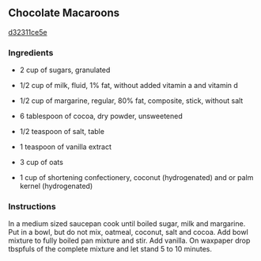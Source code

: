 ## Chocolate Macaroons

[d32311ce5e](http://online-cookbook.com/goto/cook/rpage/000355)

### Ingredients

 - 2 cup of sugars, granulated

 - 1/2 cup of milk, fluid, 1% fat, without added vitamin a and vitamin d

 - 1/2 cup of margarine, regular, 80% fat, composite, stick, without salt

 - 6 tablespoon of cocoa, dry powder, unsweetened

 - 1/2 teaspoon of salt, table

 - 1 teaspoon of vanilla extract

 - 3 cup of oats

 - 1 cup of shortening confectionery, coconut (hydrogenated) and or palm kernel (hydrogenated)

### Instructions

In a medium sized saucepan cook until boiled sugar, milk and margarine. Put in a bowl, but do not mix, oatmeal, coconut, salt and cocoa. Add bowl mixture to fully boiled pan mixture and stir. Add vanilla. On waxpaper drop tbspfuls of the complete mixture and let stand 5 to 10 minutes.